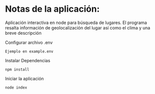 # Notas de la aplicación:
Aplicación interactiva en node para búsqueda de lugares. El programa resalta información de geolocalización del lugar así como el clima y una breve descripción

Configurar archivo .env
```
Ejemplo en example.env
```

Instalar Dependencias
```
npm install
```

Iniciar la aplicación
```
node index
```